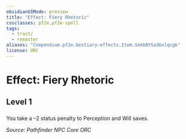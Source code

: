 ```yaml
---
obsidianUIMode: preview
title: "Effect: Fiery Rhetoric"
cssclasses: pf2e,pf2e-spell
tags:
  - trait/
  - remaster
aliases: "Compendium.pf2e.bestiary-effects.Item.Sekb8YSa36xlqcgk"
license: ORC
---
```

# Effect: Fiery Rhetoric
## Level 1
### 






You take a –2 status penalty to Perception and Will saves.

*Source: Pathfinder NPC Core*
*ORC*